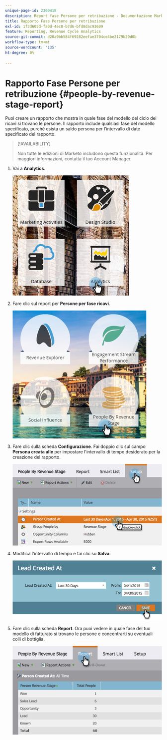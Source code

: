 ```yaml
---
unique-page-id: 2360418
description: Report fase Persone per retribuzione - Documentazione Marketo - Documentazione del prodotto
title: Rapporto Fase Persone per retribuzione
exl-id: 1f3d605d-fa0d-4ec8-b7d6-bfd8dac93609
feature: Reporting, Revenue Cycle Analytics
source-git-commit: d20a9bb584f69282eefae3704ce4be2179b29d0b
workflow-type: tm+mt
source-wordcount: '135'
ht-degree: 0%

---
```


# Rapporto Fase Persone per retribuzione {#people-by-revenue-stage-report}

Puoi creare un rapporto che mostra in quale fase del modello del ciclo dei ricavi si trovano le persone. Il rapporto include qualsiasi fase del modello specificato, purché esista un saldo persona per l’intervallo di date specificato del rapporto.

>[!AVAILABILITY]
>
>Non tutte le edizioni di Marketo includono questa funzionalità. Per maggiori informazioni, contatta il tuo Account Manager.

1. Vai a **Analytics**.

   ![](assets/image2017-3-27-15-3a43-3a55.png)

1. Fare clic sul report per **Persone per fase ricavi**.

   ![](assets/image2017-3-27-15-3a46-3a27.png)

1. Fare clic sulla scheda **Configurazione**. Fai doppio clic sul campo **Persona creata alle** per impostare l&#39;intervallo di tempo desiderato per la creazione del rapporto.

   ![](assets/image2017-3-28-8-3a6-3a23.png)

1. Modifica l&#39;intervallo di tempo e fai clic su **Salva**.

   ![](assets/image2015-4-29-12-3a11-3a31.png)

1. Fare clic sulla scheda **Report**. Ora puoi vedere in quale fase del tuo modello di fatturato si trovano le persone e concentrarti su eventuali colli di bottiglia.

   ![](assets/image2017-3-28-8-3a6-3a48.png)
